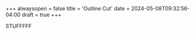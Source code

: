 +++
alwaysopen = false
title = 'Outline Cut'
date = 2024-05-08T09:32:56-04:00
draft = true
+++

STUFFFFF